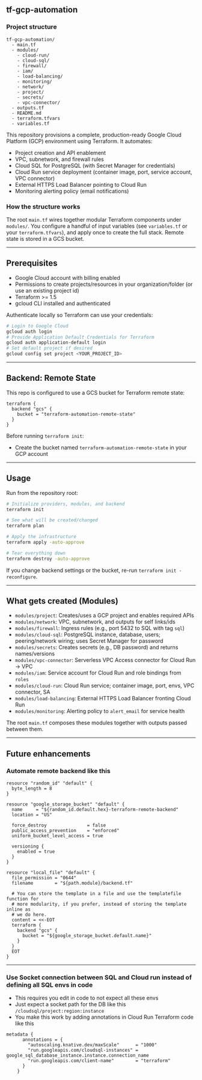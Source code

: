 ## tf-gcp-automation

### Project structure
```text
tf-gcp-automation/
  - main.tf
  - modules/
    - cloud-run/
    - cloud-sql/
    - firewall/
    - iam/
    - load-balancing/
    - monitoring/
    - network/
    - project/
    - secrets/
    - vpc-connector/
  - outputs.tf
  - README.md
  - terraform.tfvars
  - variables.tf
```

This repository provisions a complete, production-ready Google Cloud Platform (GCP) environment using Terraform. It automates:

- Project creation and API enablement
- VPC, subnetwork, and firewall rules
- Cloud SQL for PostgreSQL (with Secret Manager for credentials)
- Cloud Run service deployment (container image, port, service account, VPC connector)
- External HTTPS Load Balancer pointing to Cloud Run
- Monitoring alerting policy (email notifications)

### How the structure works
The root `main.tf` wires together modular Terraform components under `modules/`. You configure a handful of input variables (see `variables.tf` or your `terraform.tfvars`), and apply once to create the full stack. Remote state is stored in a GCS bucket.

---

## Prerequisites
- Google Cloud account with billing enabled
- Permissions to create projects/resources in your organization/folder (or use an existing project id)
- Terraform >= 1.5
- gcloud CLI installed and authenticated

Authenticate locally so Terraform can use your credentials:
```bash
# Login to Google Cloud
gcloud auth login
# Provide Application Default Credentials for Terraform
gcloud auth application-default login
# Set default project if desired
gcloud config set project <YOUR_PROJECT_ID>
```

---

## Backend: Remote State
This repo is configured to use a GCS bucket for Terraform remote state:

```hcl
terraform {
  backend "gcs" {
    bucket = "terraform-automation-remote-state"
  }
}
```

Before running `terraform init`:
- Create the bucket named `terraform-automation-remote-state` in your GCP account
---

## Usage
Run from the repository root:

```bash
# Initialize providers, modules, and backend
terraform init

# See what will be created/changed
terraform plan

# Apply the infrastructure
terraform apply -auto-approve

# Tear everything down
terraform destroy -auto-approve
```

If you change backend settings or the bucket, re-run `terraform init -reconfigure`.

---

## What gets created (Modules)
- `modules/project`: Creates/uses a GCP project and enables required APIs
- `modules/network`: VPC, subnetwork, and outputs for self links/ids
- `modules/firewall`: Ingress rules (e.g., port 5432 to SQL with tag `sql`)
- `modules/cloud-sql`: PostgreSQL instance, database, users; peering/network wiring; uses Secret Manager for password
- `modules/secrets`: Creates secrets (e.g., DB password) and returns names/versions
- `modules/vpc-connector`: Serverless VPC Access connector for Cloud Run -> VPC
- `modules/iam`: Service account for Cloud Run and role bindings from `roles`
- `modules/cloud-run`: Cloud Run service; container image, port, envs, VPC connector, SA
- `modules/load-balancing`: External HTTPS Load Balancer fronting Cloud Run
- `modules/monitoring`: Alerting policy to `alert_email` for service health

The root `main.tf` composes these modules together with outputs passed between them.

---

## Future enhancements

### Automate remote backend like this

```hcl
resource "random_id" "default" {
  byte_length = 8
}

resource "google_storage_bucket" "default" {
  name     = "${random_id.default.hex}-terraform-remote-backend"
  location = "US"

  force_destroy               = false
  public_access_prevention    = "enforced"
  uniform_bucket_level_access = true

  versioning {
    enabled = true
  }
}

resource "local_file" "default" {
  file_permission = "0644"
  filename        = "${path.module}/backend.tf"

  # You can store the template in a file and use the templatefile function for
  # more modularity, if you prefer, instead of storing the template inline as
  # we do here.
  content = <<-EOT
  terraform {
    backend "gcs" {
      bucket = "${google_storage_bucket.default.name}"
    }
  }
  EOT
}
```

---

### Use Socket connection between SQL and Cloud run instead of defining all SQL envs in code

- This requires you edit in code to not expect all these envs
- Just expect a socket path for the DB like this `/cloudsql/project:region:instance`
- You make this work by adding annotations in Cloud Run Terraform code like this

```hcl
metadata {
      annotations = {
        "autoscaling.knative.dev/maxScale"      = "1000"
        "run.googleapis.com/cloudsql-instances" = google_sql_database_instance.instance.connection_name
        "run.googleapis.com/client-name"        = "terraform"
      }
    }
```

